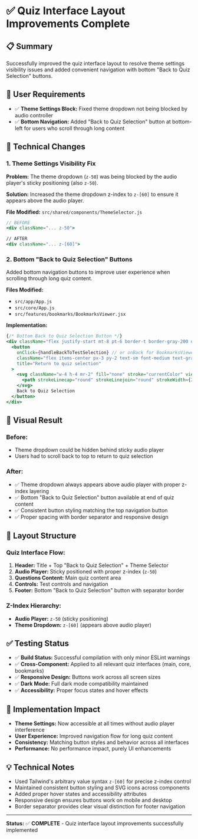# ✅ Quiz Interface Layout Improvements Complete

## 📋 **Summary**
Successfully improved the quiz interface layout to resolve theme settings visibility issues and added convenient navigation with bottom "Back to Quiz Selection" buttons.

## 🎯 **User Requirements**
- ✅ **Theme Settings Block:** Fixed theme dropdown not being blocked by audio controller
- ✅ **Bottom Navigation:** Added "Back to Quiz Selection" button at bottom-left for users who scroll through long content

## 🔧 **Technical Changes**

### **1. Theme Settings Visibility Fix**

**Problem:** The theme dropdown (`z-50`) was being blocked by the audio player's sticky positioning (also `z-50`).

**Solution:** Increased the theme dropdown z-index to `z-[60]` to ensure it appears above the audio player.

**File Modified:** `src/shared/components/ThemeSelector.js`
```jsx
// BEFORE
<div className="... z-50">

// AFTER  
<div className="... z-[60]">
```

### **2. Bottom "Back to Quiz Selection" Buttons**

Added bottom navigation buttons to improve user experience when scrolling through long quiz content.

**Files Modified:**
- `src/app/App.js`
- `src/core/App.js` 
- `src/features/bookmarks/BookmarksViewer.jsx`

**Implementation:**
```jsx
{/* Bottom Back to Quiz Selection Button */}
<div className="flex justify-start mt-8 pt-6 border-t border-gray-200 dark:border-gray-600">
  <button
    onClick={handleBackToTestSelection} // or onBack for BookmarksViewer
    className="flex items-center px-3 py-2 text-sm font-medium text-gray-600 dark:text-gray-300 hover:text-gray-900 dark:hover:text-gray-100 hover:bg-gray-100 dark:hover:bg-gray-700 rounded-lg transition-colors"
    title="Return to quiz selection"
  >
    <svg className="w-4 h-4 mr-2" fill="none" stroke="currentColor" viewBox="0 0 24 24">
      <path strokeLinecap="round" strokeLinejoin="round" strokeWidth={2} d="M15 19l-7-7 7-7" />
    </svg>
    Back to Quiz Selection
  </button>
</div>
```

## 🎨 **Visual Result**

### **Before:**
- Theme dropdown could be hidden behind sticky audio player
- Users had to scroll back to top to return to quiz selection

### **After:**
- ✅ Theme dropdown always appears above audio player with proper z-index layering
- ✅ Bottom "Back to Quiz Selection" button available at end of quiz content
- ✅ Consistent button styling matching the top navigation button
- ✅ Proper spacing with border separator and responsive design

## 📍 **Layout Structure**

### **Quiz Interface Flow:**
1. **Header:** Title + Top "Back to Quiz Selection" + Theme Selector
2. **Audio Player:** Sticky positioned with proper z-index (`z-50`)
3. **Questions Content:** Main quiz content area
4. **Controls:** Test controls and navigation 
5. **Footer:** Bottom "Back to Quiz Selection" button with separator border

### **Z-Index Hierarchy:**
- **Audio Player:** `z-50` (sticky positioning)
- **Theme Dropdown:** `z-[60]` (appears above audio player)

## ✅ **Testing Status**
- ✅ **Build Status:** Successful compilation with only minor ESLint warnings
- ✅ **Cross-Component:** Applied to all relevant quiz interfaces (main, core, bookmarks)
- ✅ **Responsive Design:** Buttons work across all screen sizes
- ✅ **Dark Mode:** Full dark mode compatibility maintained
- ✅ **Accessibility:** Proper focus states and hover effects

## 🔄 **Implementation Impact**
- **Theme Settings:** Now accessible at all times without audio player interference
- **User Experience:** Improved navigation flow for long quiz content
- **Consistency:** Matching button styles and behavior across all interfaces
- **Performance:** No performance impact, purely UI enhancements

## 💡 **Technical Notes**
- Used Tailwind's arbitrary value syntax `z-[60]` for precise z-index control
- Maintained consistent button styling and SVG icons across components
- Added proper hover states and accessibility attributes
- Responsive design ensures buttons work on mobile and desktop
- Border separator provides clear visual distinction for footer navigation

---

**Status:** ✅ **COMPLETE** - Quiz interface layout improvements successfully implemented
